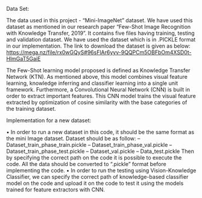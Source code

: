 
Data Set:

The data used in this project - “Mini-ImageNet” dataset. We have used this
dataset as mentioned in our research paper “Few-Shot Image Recognition with
Knowledge Transfer, 2019”. It contains five files having training, testing and
validation dataset. We have used the dataset which is in .PICKLE format in our
implementation. The link to download the dataset is given as below:
https://mega.nz/file/rx0wGQyS#96sFlAr6yyv-9QQPCm5OBFbOm4XSD0t-HlmGaT5GaiE


The Few-Shot learning model proposed is defined
as Knowledge Transfer Network (KTN). As mentioned above, this model combines 
visual feature learning, knowledge inferring and classifier learning into a
single unit framework. Furthermore, a Convolutional Neural Network (CNN) is
built in order to extract important features. This CNN model trains the visual
feature extracted by optimization of cosine similarity with the base categories of
the training dataset.

Implementation for a new dataset:

• In order to run a new dataset in this code, it should be the same format as
the mini Image dataset. Dataset should be as follow:
– Dataset_train_phase_train.pickle
– Dataset_train_phase_val.pickle
– Dataset_train_phase_test.pickle
– Dataset_val.pickle
– Data_test.pickle
Then by specifying the correct path on the code it is possible to execute
the code. All the data should be converted to “.pickle” format before
implementing the code.
• In order to run the testing using Vision-Knowledge Classifier, we can
specify the correct path of knowledge-based classifier model on the code
and upload it on the code to test it using the models trained for feature
extractors with CNN.
